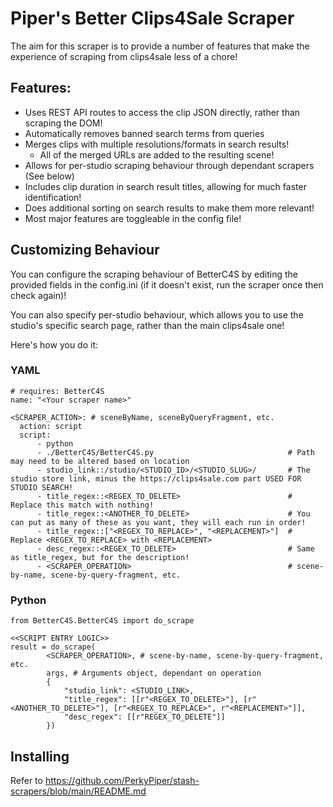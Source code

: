 # Piper's Better Clips4Sale Scraper
The aim for this scraper is to provide a number of features that make the experience of scraping from clips4sale less of a chore!

## Features:
- Uses REST API routes to access the clip JSON directly, rather than scraping the DOM!
- Automatically removes banned search terms from queries
- Merges clips with multiple resolutions/formats in search results!
  - All of the merged URLs are added to the resulting scene!
- Allows for per-studio scraping behaviour through dependant scrapers (See below)
- Includes clip duration in search result titles, allowing for much faster identification!
- Does additional sorting on search results to make them more relevant!
- Most major features are toggleable in the config file!

## Customizing Behaviour
You can configure the scraping behaviour of BetterC4S by editing the provided fields in the config.ini (if it doesn't exist, run the scraper once then check again)!

You can also specify per-studio behaviour, which allows you to use the studio's specific search page, rather than the main clips4sale one!

Here's how you do it:
### YAML
```
# requires: BetterC4S
name: "<Your scraper name>"

<SCRAPER_ACTION>: # sceneByName, sceneByQueryFragment, etc.
  action: script
  script:
      - python
      - ./BetterC4S/BetterC4S.py                              # Path may need to be altered based on location
      - studio_link::/studio/<STUDIO_ID>/<STUDIO_SLUG>/       # The studio store link, minus the https://clips4sale.com part USED FOR STUDIO SEARCH!
      - title_regex::<REGEX_TO_DELETE>                        # Replace this match with nothing!
      - title_regex::<ANOTHER_TO_DELETE>                      # You can put as many of these as you want, they will each run in order!
      - title_regex::["<REGEX_TO_REPLACE>", "<REPLACEMENT>"]  # Replace <REGEX_TO_REPLACE> with <REPLACEMENT>
      - desc_regex::<REGEX_TO_DELETE>                         # Same as title_regex, but for the description!
      - <SCRAPER_OPERATION>                                   # scene-by-name, scene-by-query-fragment, etc.
```

### Python
```
from BetterC4S.BetterC4S import do_scrape

<<SCRIPT ENTRY LOGIC>>
result = do_scrape(
        <SCRAPER_OPERATION>, # scene-by-name, scene-by-query-fragment, etc.
        args, # Arguments object, dependant on operation
        {
            "studio_link": <STUDIO_LINK>,
            "title_regex": [[r"<REGEX_TO_DELETE>"], [r"<ANOTHER_TO_DELETE>"], [r"<REGEX_TO_REPLACE>", r"<REPLACEMENT>"]],
            "desc_regex": [[r"REGEX_TO_DELETE"]]
        })
```

## Installing
Refer to https://github.com/PerkyPiper/stash-scrapers/blob/main/README.md
